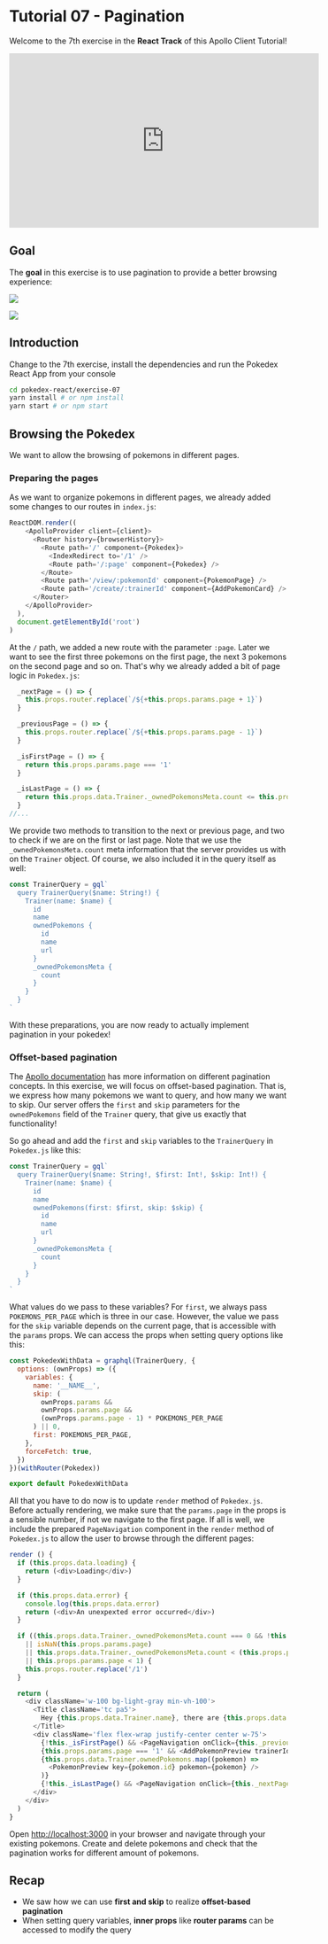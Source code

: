 # Tutorial 07 - Pagination

Welcome to the 7th exercise in the **React Track** of this Apollo Client Tutorial!

<iframe width="560" height="315" src="https://www.youtube.com/embed/xloj6Rh3R54?list=PLn2e1F9Rfr6neWxkWtlTAwshh07-m1p5I" frameborder="0" allowfullscreen></iframe>

## Goal

The **goal** in this exercise is to use pagination to provide a better browsing experience:

![](../images/react-exercise-07-pokedex-01.png)

![](../images/react-exercise-07-pokedex-02.png)


## Introduction

Change to the 7th exercise, install the dependencies and run the Pokedex React App from your console

```sh
cd pokedex-react/exercise-07
yarn install # or npm install
yarn start # or npm start
```

## Browsing the Pokedex

We want to allow the browsing of pokemons in different pages.

### Preparing the pages

As we want to organize pokemons in different pages, we already added some changes to our routes in `index.js`:

```js
ReactDOM.render((
    <ApolloProvider client={client}>
      <Router history={browserHistory}>
        <Route path='/' component={Pokedex}>
          <IndexRedirect to='/1' />
          <Route path='/:page' component={Pokedex} />
        </Route>
        <Route path='/view/:pokemonId' component={PokemonPage} />
        <Route path='/create/:trainerId' component={AddPokemonCard} />
      </Router>
    </ApolloProvider>
  ),
  document.getElementById('root')
)
```

At the `/` path, we added a new route with the parameter `:page`. Later we want to see the first three pokemons on the first page, the next 3 pokemons on the second page and so on. That's why we already added a bit of page logic in `Pokedex.js`:

```js
  _nextPage = () => {
    this.props.router.replace(`/${+this.props.params.page + 1}`)
  }

  _previousPage = () => {
    this.props.router.replace(`/${+this.props.params.page - 1}`)
  }

  _isFirstPage = () => {
    return this.props.params.page === '1'
  }

  _isLastPage = () => {
    return this.props.data.Trainer._ownedPokemonsMeta.count <= this.props.params.page * POKEMONS_PER_PAGE
  }
//...
```

We provide two methods to transition to the next or previous page, and two to check if we are on the first or last page.
Note that we use the `_ownedPokemonsMeta.count` meta information that the server provides us with on the `Trainer` object.
Of course, we also included it in the query itself as well:

```js
const TrainerQuery = gql`
  query TrainerQuery($name: String!) {
    Trainer(name: $name) {
      id
      name
      ownedPokemons {
        id
        name
        url
      }
      _ownedPokemonsMeta {
        count
      }
    }
  }
`
```

With these preparations, you are now ready to actually implement pagination in your pokedex!

### Offset-based pagination

The [Apollo documentation](http://dev.apollodata.com/react/pagination.html) has more information on different pagination concepts. In this exercise, we will focus on offset-based pagination. That is, we express how many pokemons we want to query, and how many we want to skip.
Our server offers the `first` and `skip` parameters for the `ownedPokemons` field of the `Trainer` query, that give us exactly that functionality!

So go ahead and add the `first` and `skip` variables to the `TrainerQuery` in `Pokedex.js` like this:

```js@src/components/Pokedex.js
const TrainerQuery = gql`
  query TrainerQuery($name: String!, $first: Int!, $skip: Int!) {
    Trainer(name: $name) {
      id
      name
      ownedPokemons(first: $first, skip: $skip) {
        id
        name
        url
      }
      _ownedPokemonsMeta {
        count
      }
    }
  }
`
```

What values do we pass to these variables? For `first`, we always pass `POKEMONS_PER_PAGE` which is three in our case. However, the value we pass for the `skip` variable depends on the current page, that is accessible with the `params` props. We can access the props when setting query options like this:

```js@src/components/Pokedex.js
const PokedexWithData = graphql(TrainerQuery, {
  options: (ownProps) => ({
    variables: {
      name: '__NAME__',
      skip: (
        ownProps.params &&
        ownProps.params.page &&
        (ownProps.params.page - 1) * POKEMONS_PER_PAGE
      ) || 0,
      first: POKEMONS_PER_PAGE,
    },
    forceFetch: true,
  })
})(withRouter(Pokedex))

export default PokedexWithData
```

All that you have to do now is to update `render` method of `Pokedex.js`. Before actually rendering, we make sure that the `params.page` in the props is a sensible number, if not we navigate to the first page. If all is well, we include the prepared `PageNavigation` component in the `render` method of `Pokedex.js` to allow the user to browse through the different pages:

```js@src/components/Pokedex.js
render () {
  if (this.props.data.loading) {
    return (<div>Loading</div>)
  }

  if (this.props.data.error) {
    console.log(this.props.data.error)
    return (<div>An unexpexted error occurred</div>)
  }

  if ((this.props.data.Trainer._ownedPokemonsMeta.count === 0 && !this._isFirstPage())
    || isNaN(this.props.params.page)
    || this.props.data.Trainer._ownedPokemonsMeta.count < (this.props.params.page - 1) * POKEMONS_PER_PAGE
    || this.props.params.page < 1) {
    this.props.router.replace('/1')
  }

  return (
    <div className='w-100 bg-light-gray min-vh-100'>
      <Title className='tc pa5'>
        Hey {this.props.data.Trainer.name}, there are {this.props.data.Trainer._ownedPokemonsMeta.count} Pokemons in your pokedex
      </Title>
      <div className='flex flex-wrap justify-center center w-75'>
        {!this._isFirstPage() && <PageNavigation onClick={this._previousPage} isPrevious={true} />}
        {this.props.params.page === '1' && <AddPokemonPreview trainerId={this.props.data.Trainer.id} />}
        {this.props.data.Trainer.ownedPokemons.map((pokemon) =>
          <PokemonPreview key={pokemon.id} pokemon={pokemon} />
        )}
        {!this._isLastPage() && <PageNavigation onClick={this._nextPage} isPrevious={false} />}
      </div>
    </div>
  )
}
```

Open [http://localhost:3000](http://localhost:3000) in your browser and navigate through your existing pokemons. Create and delete pokemons and check that the pagination works for different amount of pokemons.

## Recap

* We saw how we can use **first and skip** to realize **offset-based pagination**
* When setting query variables, **inner props** like **router params** can be accessed to modify the query
